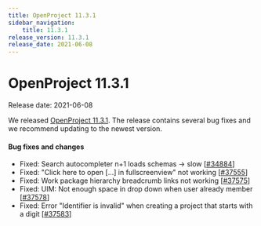 ```yaml
---
title: OpenProject 11.3.1
sidebar_navigation:
    title: 11.3.1
release_version: 11.3.1
release_date: 2021-06-08
---
```


# OpenProject 11.3.1

Release date: 2021-06-08

We released [OpenProject 11.3.1](https://community.openproject.org/versions/1479).
The release contains several bug fixes and we recommend updating to the newest version.

<!--more-->
#### Bug fixes and changes

- Fixed: Search autocompleter n+1 loads schemas -> slow \[[#34884](https://community.openproject.org/wp/34884)\]
- Fixed: "Click here to open [...] in fullscreenview" not working \[[#37555](https://community.openproject.org/wp/37555)\]
- Fixed: Work package hierarchy breadcrumb links not working \[[#37575](https://community.openproject.org/wp/37575)\]
- Fixed: UIM: Not enough space in drop down when user already member \[[#37578](https://community.openproject.org/wp/37578)\]
- Fixed: Error "Identifier is invalid" when creating a project that starts with a digit \[[#37583](https://community.openproject.org/wp/37583)\]
